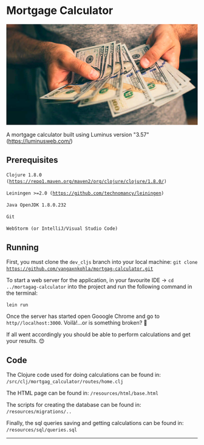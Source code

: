# Mortgage Calculator

![alt text](https://github.com/yangaxnkohla/mortgag-calculator/blob/dev_cljs/resources/public/img/make_money_with_stocks.jpeg)

A mortgage calculator built using Luminus version "3.57" (https://luminusweb.com/)

## Prerequisites

<code>Clojure 1.8.0 (https://repo1.maven.org/maven2/org/clojure/clojure/1.8.0/)</code>

<code>Leiningen >=2.0 (https://github.com/technomancy/leiningen)</code>

<code>Java OpenJDK 1.8.0.232</code>

<code>Git</code>

<code>WebStorm (or IntelliJ/Visual Studio Code)</code>

## Running

First, you must clone the <code>dev_cljs</code> branch into your local machine: 
<code>git clone https://github.com/yangaxnkohla/mortgag-calculator.git</code>

To start a web server for the application, in your favourite IDE -> <code>cd ../mortagag-calculator</code> into the project and run the following command in the terminal:

    lein run 

Once the server has started open Gooogle Chrome and go to <code>http//localhost:3000</code>. Voilà!...or is something broken? 👀

If all went accordingly you should be able to perform calculations and get your results. 😊

## Code

The Clojure code used for doing calculations can be found in: 
<code>/src/clj/mortgag_calculator/routes/home.clj</code>

The HTML page can be found in: 
<code>/resources/html/base.html</code>

The scripts for creating the database can be found in: 
<code>/resources/migrations/..</code>

Finally, the sql queries saving and getting calculations can be found in: 
<code>/resources/sql/queries.sql</code>
***
